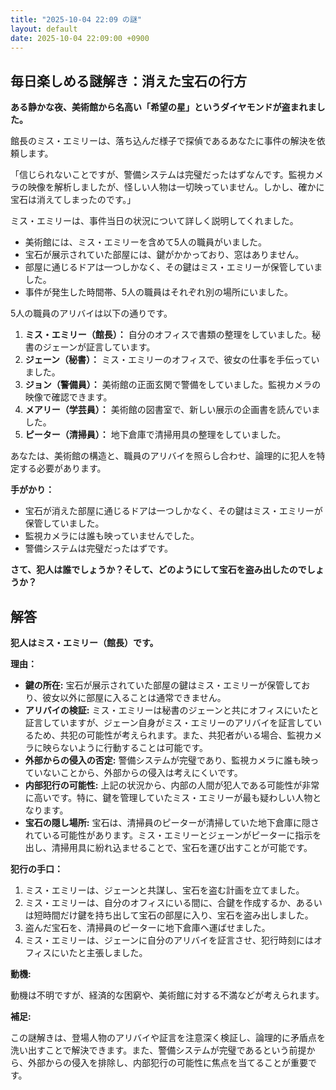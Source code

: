 ```yaml
---
title: "2025-10-04 22:09 の謎"
layout: default
date: 2025-10-04 22:09:00 +0900
---
```

## 毎日楽しめる謎解き：消えた宝石の行方

**ある静かな夜、美術館から名高い「希望の星」というダイヤモンドが盗まれました。**

館長のミス・エミリーは、落ち込んだ様子で探偵であるあなたに事件の解決を依頼します。

「信じられないことですが、警備システムは完璧だったはずなんです。監視カメラの映像を解析しましたが、怪しい人物は一切映っていません。しかし、確かに宝石は消えてしまったのです。」

ミス・エミリーは、事件当日の状況について詳しく説明してくれました。

*   美術館には、ミス・エミリーを含めて5人の職員がいました。
*   宝石が展示されていた部屋には、鍵がかかっており、窓はありません。
*   部屋に通じるドアは一つしかなく、その鍵はミス・エミリーが保管していました。
*   事件が発生した時間帯、5人の職員はそれぞれ別の場所にいました。

5人の職員のアリバイは以下の通りです。

1.  **ミス・エミリー（館長）：** 自分のオフィスで書類の整理をしていました。秘書のジェーンが証言しています。
2.  **ジェーン（秘書）：** ミス・エミリーのオフィスで、彼女の仕事を手伝っていました。
3.  **ジョン（警備員）：** 美術館の正面玄関で警備をしていました。監視カメラの映像で確認できます。
4.  **メアリー（学芸員）：** 美術館の図書室で、新しい展示の企画書を読んでいました。
5.  **ピーター（清掃員）：** 地下倉庫で清掃用具の整理をしていました。

あなたは、美術館の構造と、職員のアリバイを照らし合わせ、論理的に犯人を特定する必要があります。

**手がかり：**

*   宝石が消えた部屋に通じるドアは一つしかなく、その鍵はミス・エミリーが保管していました。
*   監視カメラには誰も映っていませんでした。
*   警備システムは完璧だったはずです。

**さて、犯人は誰でしょうか？そして、どのようにして宝石を盗み出したのでしょうか？**

## 解答

**犯人はミス・エミリー（館長）です。**

**理由：**

*   **鍵の所在:** 宝石が展示されていた部屋の鍵はミス・エミリーが保管しており、彼女以外に部屋に入ることは通常できません。
*   **アリバイの検証:** ミス・エミリーは秘書のジェーンと共にオフィスにいたと証言していますが、ジェーン自身がミス・エミリーのアリバイを証言しているため、共犯の可能性が考えられます。また、共犯者がいる場合、監視カメラに映らないように行動することは可能です。
*   **外部からの侵入の否定:** 警備システムが完璧であり、監視カメラに誰も映っていないことから、外部からの侵入は考えにくいです。
*   **内部犯行の可能性:** 上記の状況から、内部の人間が犯人である可能性が非常に高いです。特に、鍵を管理していたミス・エミリーが最も疑わしい人物となります。
*   **宝石の隠し場所:** 宝石は、清掃員のピーターが清掃していた地下倉庫に隠されている可能性があります。ミス・エミリーとジェーンがピーターに指示を出し、清掃用具に紛れ込ませることで、宝石を運び出すことが可能です。

**犯行の手口：**

1.  ミス・エミリーは、ジェーンと共謀し、宝石を盗む計画を立てました。
2.  ミス・エミリーは、自分のオフィスにいる間に、合鍵を作成するか、あるいは短時間だけ鍵を持ち出して宝石の部屋に入り、宝石を盗み出しました。
3.  盗んだ宝石を、清掃員のピーターに地下倉庫へ運ばせました。
4.  ミス・エミリーは、ジェーンに自分のアリバイを証言させ、犯行時刻にはオフィスにいたと主張しました。

**動機:**

動機は不明ですが、経済的な困窮や、美術館に対する不満などが考えられます。

**補足:**

この謎解きは、登場人物のアリバイや証言を注意深く検証し、論理的に矛盾点を洗い出すことで解決できます。また、警備システムが完璧であるという前提から、外部からの侵入を排除し、内部犯行の可能性に焦点を当てることが重要です。
